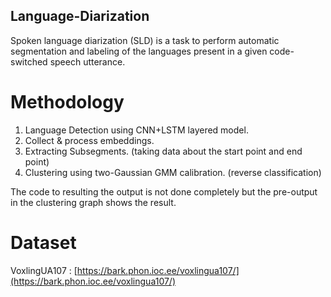 ## Language-Diarization
Spoken language diarization (SLD) is a task to perform automatic segmentation and labeling of the languages present in a given code-switched speech utterance.

# Methodology
1. Language Detection using CNN+LSTM layered model.
2. Collect & process embeddings.
3. Extracting Subsegments. (taking data about the start point and end point)
4. Clustering using two-Gaussian GMM calibration. (reverse classification)

The code to resulting the output is not done completely but the pre-output in the clustering graph shows the result.

# Dataset
VoxlingUA107 : [https://bark.phon.ioc.ee/voxlingua107/](https://bark.phon.ioc.ee/voxlingua107/)


